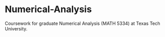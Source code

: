 # Numerical-Analysis
Coursework for graduate Numerical Analysis (MATH 5334) at Texas Tech University.
